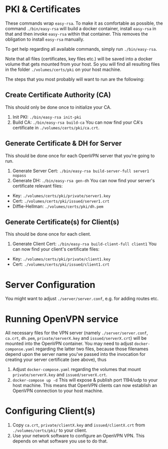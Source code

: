 # PKI & Certificates

These commands wrap `easy-rsa`. To make it as comfortable as possible, the command
`./bin/easy-rsa` will build a docker container, install `easy-rsa` in that and then
invoke `easy-rsa` within that container. This removes the obligation to install
`easy-rsa` manually.

To get help regarding all available commands, simply run `./bin/easy-rsa`.

Note that all files (certificates, key files etc.) will be saved into a docker
volume that gets mounted from your host. So you will find all resulting files in
the folder `./volumes/certs/pki` on your host machine.

The steps that you most probably will want to run are the following:

## Create Certificate Authority (CA)
This should only be done once to initialize your CA.
1. Init PKI: `./bin/easy-rsa init-pki`
2. Build CA: `./bin/easy-rsa build-ca`
You can now find your CA's certificate in `./volumes/certs/pki/ca.crt`.

## Generate Certificate & DH for Server
This should be done once for each OpenVPN server that you're going to
run.
1. Generate Server Cert: `./bin/easy-rsa build-server-full server1 nopass`
2. Generate DH: `./bin/easy-rsa gen-dh`
You can now find your server's certificate relevant files:
- Key: `./volumes/certs/pki/private/server1.key`
- Cert: `./volumes/certs/pki/issued/server1.crt`
- Diffie-Hellman: `./volumes/certs/pki/dh.pem`

## Generate Certificate(s) for Client(s)
This should be done once for each client.
1. Generate Client Cert: `./bin/easy-rsa build-client-full client1`
You can now find your client's certificate files:
- Key: `./volumes/certs/pki/private/client1.key`
- Cert: `./volumes/certs/pki/issued/client1.crt`


# Server Configuration
You might want to adjust `./server/server.conf`, e.g. for adding routes etc.


# Running OpenVPN service
All necessary files for the VPN server (namely `./server/server.conf`, `ca.crt`, 
`dh.pem`, `private/serverX.key` and `issued/serverX.crt`) will be mounted into the
OpenVPN container. You may need to
adjust `docker-componse.yaml` regarding the latter two files, because those filenames
depend upon the server name you've passed into the invocation for creating your server
certificate (see above), thus
1. Adjust `docker-compose.yaml` regarding the volumes that mount `private/serverX.key`
   and `issued/serverX.crt`.
2. `docker-compose up -d`
This will expose & publish port 1194/udp to your host machine. This means that OpenVPN
clients can now establish an OpenVPN connection to your host machine.


# Configuring Client(s)
1. Copy `ca.crt`, `private/clientX.key` and `issued/clientX.crt` from `./volumes/certs/pki/`
   to your client.
2. Use your network software to configure an OpenVPN VPN. This depends on what software you
   use to do that.
